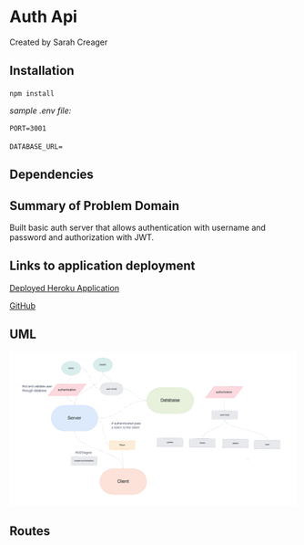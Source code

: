 # Auth Api

Created by Sarah Creager

## Installation
`npm install`  

*sample .env file:*
``` 
PORT=3001

DATABASE_URL=
```

## Dependencies
 


## Summary of Problem Domain
Built basic auth server that allows authentication with username and password and authorization with JWT.

## Links to application deployment

[Deployed Heroku Application]()

[GitHub](https://github.com/SarahCreager/auth-api.git)

## UML

![UML](./img/UML.png)

## Routes

